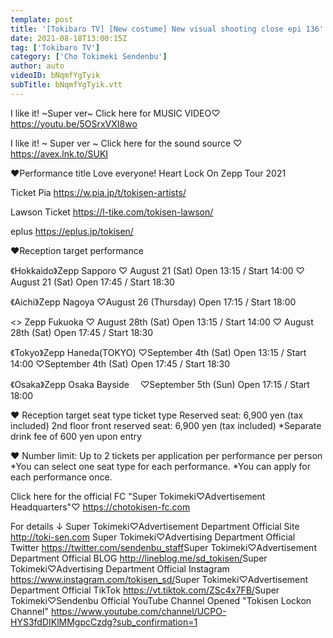 ```yaml
---
template: post
title: '[Tokibaro TV] [New costume] New visual shooting close epi 136'
date: 2021-08-18T13:00:15Z
tag: ['Tokibaro TV']
category: ['Cho Tokimeki Sendenbu']
author: auto 
videoID: bNqmfYgTyik
subTitle: bNqmfYgTyik.vtt
---
```

I like it! ~Super ver~ Click here for MUSIC VIDEO♡
https://youtu.be/5OSrxVXI8wo

I like it! ~ Super ver ~ Click here for the sound source ♡
https://avex.lnk.to/SUKI

♥Performance title
Love everyone! Heart Lock On Zepp Tour 2021

Ticket Pia
https://w.pia.jp/t/tokisen-artists/

Lawson Ticket
https://l-tike.com/tokisen-lawson/

eplus
https://eplus.jp/tokisen/

♥Reception target performance

《Hokkaido》Zepp Sapporo
♡ August 21 (Sat) Open 13:15 / Start 14:00
♡ August 21 (Sat) Open 17:45 / Start 18:30

《Aichi》Zepp Nagoya
♡August 26 (Thursday) Open 17:15 / Start 18:00

<<Fukuoka>> Zepp Fukuoka
♡ August 28th (Sat) Open 13:15 / Start 14:00
♡ August 28th (Sat) Open 17:45 / Start 18:30

《Tokyo》Zepp Haneda(TOKYO)
♡September 4th (Sat) Open 13:15 / Start 14:00
♡September 4th (Sat) Open 17:45 / Start 18:30

《Osaka》Zepp Osaka Bayside　
♡September 5th (Sun) Open 17:15 / Start 18:00

♥ Reception target seat type ticket type
Reserved seat: 6,900 yen (tax included)
2nd floor front reserved seat: 6,900 yen (tax included)
*Separate drink fee of 600 yen upon entry

♥ Number limit: Up to 2 tickets per application per performance per person
*You can select one seat type for each performance.
*You can apply for each performance once.

Click here for the official FC "Super Tokimeki♡Advertisement Headquarters"♡
https://chotokisen-fc.com​

For details ↓
Super Tokimeki♡Advertisement Department Official Site
http://toki-sen.com​
Super Tokimeki♡Advertising Department Official Twitter
https://twitter.com/sendenbu_staff​
Super Tokimeki♡Advertisement Department Official BLOG
http://lineblog.me/sd_tokisen/​
Super Tokimeki♡Advertising Department Official Instagram
https://www.instagram.com/tokisen_sd/​
Super Tokimeki♡Advertisement Department Official TikTok
https://vt.tiktok.com/ZSc4x7FB/​
Super Tokimeki♡Sendenbu Official YouTube Channel Opened
"Tokisen Lockon Channel"
https://www.youtube.com/channel/UCPO-HYS3fdDIKlMMgpcCzdg?sub_confirmation=1